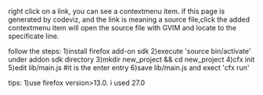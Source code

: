 right click on a link, you can see a contextmenu item.
if this page is generated by codeviz, and the link is meaning a source file,click the added contextmenu item will open the source file with GVIM and locate to the specificate line.

follow the steps:
1)install firefox add-on sdk
2)execute 'source bin/activate' under addon sdk directory
3)mkdir new_project && cd new_project
4)cfx init
5)edit lib/main.js #it is the enter entry
6)save lib/main.js and exect 'cfx run'

tips:
1)use firefox version>13.0. i used 27.0
